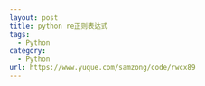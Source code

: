 ```yaml
---
layout: post
title: python re正则表达式
tags:
  - Python
category:
  - Python
url: https://www.yuque.com/samzong/code/rwcx89
---
```


